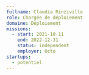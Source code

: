 ```yaml
---
fullname: Claudia Rinzivillo
role: Chargée de déploiement
domaine: Déploiement
missions:
  - start: 2021-10-11
    end: 2022-12-31
    status: independent
    employer: Octo
startups:
  - potentiel
---
```


